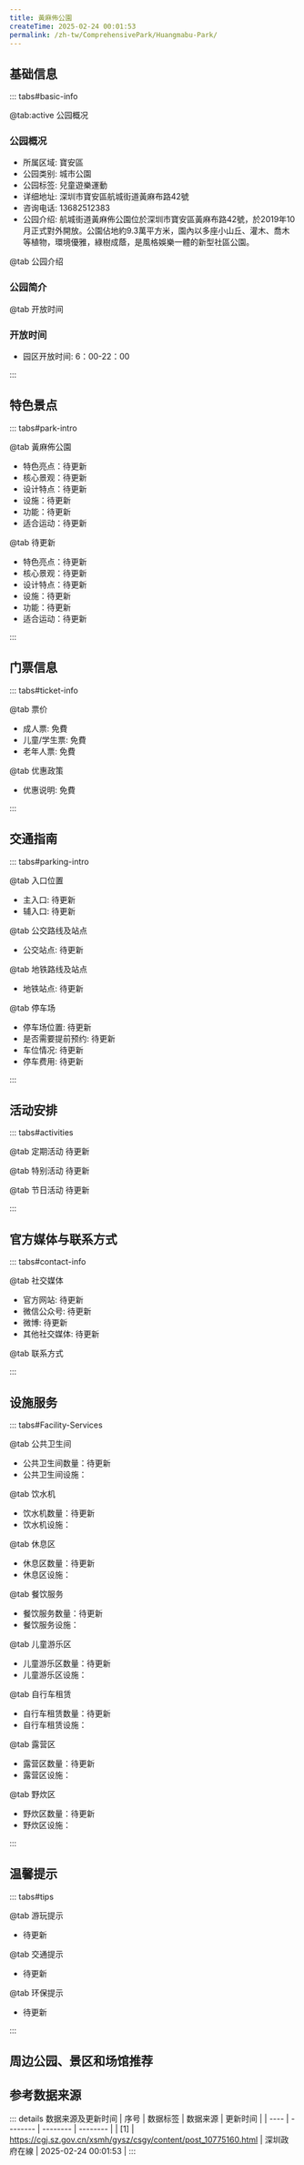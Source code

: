 ```yaml
---
title: 黃麻佈公園
createTime: 2025-02-24 00:01:53
permalink: /zh-tw/ComprehensivePark/Huangmabu-Park/
---
```



<script setup>
import ImageSwiper from '/.vuepress/theme/components/ImageSwiper.vue'
// 轮播图数据
const swiperItems = [
    {
                link: 'https://cgj.sz.gov.cn/img/4/4005/4005929/10775160.png',
                title: '黃麻佈公園',
                description: '',
                author: '深圳政府在線',
                date: '2025/02/25'
                },
  {
                link: 'https://cgj.sz.gov.cn/img/4/4005/4005929/10775160.png',
                title: '黃麻佈公園',
                description: '',
                author: '深圳政府在線',
                date: '2025/02/25'
                }
]
// 配置项
const swiperConfig = {
  height: 500,
  showInfo: true
}
</script>
<!-- 轮播图组件 -->
<ImageSwiper :items="swiperItems" :config="swiperConfig" />



## 基础信息

::: tabs#basic-info

@tab:active 公园概况
### 公园概况
- 所属区域: 寶安區
- 公园类别: 城市公園
- 公园标签: 兒童遊樂運動
- 详细地址: 深圳市寶安區航城街道黃麻布路42號
- 咨询电话: 13682512383
- 公园介绍: 航城街道黃麻佈公園位於深圳市寶安區黃麻布路42號，於2019年10月正式對外開放。公園佔地約9.3萬平方米，園內以多座小山丘、灌木、喬木等植物，環境優雅，綠樹成蔭，是風格娛樂一體的新型社區公園。

@tab 公园介绍
### 公园简介
@tab 开放时间
### 开放时间
- 园区开放时间: 6：00-22：00

:::

## 特色景点

::: tabs#park-intro

@tab 黃麻佈公園
<ImageCard
image="https://cgj.sz.gov.cn/images/index20230710_1.png"
    title="黃麻佈公園"
    description="黃麻佈公園總面積為93740.99平方米，公園內有遊樂設施、健身器材、休閒、娛樂，有寬闊場地可以足夠戶外活動，方便遊客市民娛樂、休閒、玩耍。公園主要以喬木、灌木為主，是地帶性植被主要生存地、繁殖地和原生地，以維持原始生態環境為主的公園。"
    date=""
    author="深圳政府在線"
/>


- 特色亮点：待更新
- 核心景观：待更新
- 设计特点：待更新
- 设施：待更新
- 功能：待更新
- 适合运动：待更新

@tab 待更新
<ImageCard
image="https://cgj.sz.gov.cn/images/index20230710_1.png"
    title="黃麻佈公園"
    description="黃麻佈公園總面積為93740.99平方米，公園內有遊樂設施、健身器材、休閒、娛樂，有寬闊場地可以足夠戶外活動，方便遊客市民娛樂、休閒、玩耍。公園主要以喬木、灌木為主，是地帶性植被主要生存地、繁殖地和原生地，以維持原始生態環境為主的公園。"
    date=""
    author="深圳政府在線"
/>


- 特色亮点：待更新
- 核心景观：待更新
- 设计特点：待更新
- 设施：待更新
- 功能：待更新
- 适合运动：待更新

:::

## 门票信息

::: tabs#ticket-info

@tab 票价
- 成人票: 免費
- 儿童/学生票: 免費
- 老年人票: 免費

@tab 优惠政策
- 优惠说明: 免費

:::

## 交通指南

::: tabs#parking-intro

@tab 入口位置
- 主入口: 待更新
- 辅入口: 待更新

@tab 公交路线及站点
- 公交站点: 待更新

@tab 地铁路线及站点
- 地铁站点: 待更新

@tab 停车场
- 停车场位置: 待更新
- 是否需要提前预约: 待更新
- 车位情况: 待更新
- 停车费用: 待更新

:::

## 活动安排

::: tabs#activities

@tab 定期活动
待更新

@tab 特别活动
待更新

@tab 节日活动
待更新

:::

## 官方媒体与联系方式

::: tabs#contact-info

@tab 社交媒体
- 官方网站: 待更新
- 微信公众号: 待更新
- 微博: 待更新
- 其他社交媒体: 待更新

@tab 联系方式

:::

## 设施服务

::: tabs#Facility-Services

@tab 公共卫生间
- 公共卫生间数量：待更新
- 公共卫生间设施：

@tab 饮水机
- 饮水机数量：待更新
- 饮水机设施：

@tab 休息区
- 休息区数量：待更新
- 休息区设施：

@tab 餐饮服务
- 餐饮服务数量：待更新
- 餐饮服务设施：

@tab 儿童游乐区
- 儿童游乐区数量：待更新
- 儿童游乐区设施：

@tab 自行车租赁
- 自行车租赁数量：待更新
- 自行车租赁设施：

@tab 露营区
- 露营区数量：待更新
- 露营区设施：

@tab 野炊区
- 野炊区数量：待更新
- 野炊区设施：

:::

## 温馨提示

::: tabs#tips

@tab 游玩提示
- 待更新

@tab 交通提示
- 待更新

@tab 环保提示
- 待更新

:::

## 周边公园、景区和场馆推荐

<CardGrid>
  <ImageCard
        image="https://cgj.sz.gov.cn/img/4/4005/4005931/10775161.png"
        title="南光祕境公園"
        description="停車場共有40個停車位，1個籃球場，1個兒童樂園，1個水上獨木舟俱樂部驛站，總面積12910㎡（含停車場、籃球場）。"
        href="/zh-tw/ComprehensivePark/Nanguang-Secret-Park/"
        author="深圳政府在線"
        date="2025/01/02"
      />
      <ImageCard
        image="https://cgj.sz.gov.cn/img/4/4005/4005931/10775161.png"
        title="南光祕境公園"
        description="停車場共有40個停車位，1個籃球場，1個兒童樂園，1個水上獨木舟俱樂部驛站，總面積12910㎡（含停車場、籃球場）。"
        href="/zh-tw/ComprehensivePark/Nanguang-Secret-Park/"
        author="深圳政府在線"
        date="2025/01/02"
      />
    </CardGrid>


## 参考数据来源

::: details 数据来源及更新时间
| 序号 | 数据标签 | 数据来源 | 更新时间 |
| ---- | -------- | -------- | -------- |
| [1] | https://cgj.sz.gov.cn/xsmh/gysz/csgy/content/post_10775160.html | 深圳政府在線 | 2025-02-24 00:01:53 |
:::

